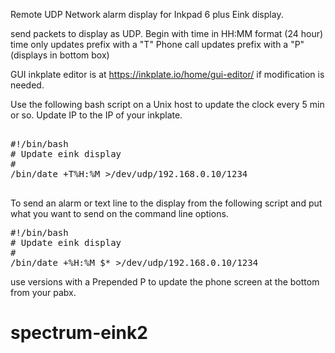 Remote UDP Network alarm  display for Inkpad 6 plus Eink display. 

send packets to display as UDP.  Begin with time in HH:MM format (24 hour) 
time only updates prefix with a "T" 
Phone call updates prefix with a "P" (displays in bottom box) 

GUI inkplate editor is at https://inkplate.io/home/gui-editor/ if modification is needed. 

Use the following bash script on a Unix host to update the clock every 5 min or so. Update IP to the IP of your inkplate. 


<pre> 
#!/bin/bash
# Update eink display
#
/bin/date +T%H:%M >/dev/udp/192.168.0.10/1234  

</pre>
To send an alarm or text line to the display from the following script and put what you want to send on the command line options. 

<pre>
#!/bin/bash
# Update eink display
#
/bin/date +%H:%M $* >/dev/udp/192.168.0.10/1234  
</pre>


use versions with a Prepended P to update the phone screen at the bottom from your pabx. 

# spectrum-eink2
